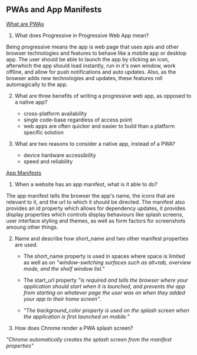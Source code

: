 ## PWAs and App Manifests

[What are PWAs](https://web.dev/what-are-pwas/)


1. What does Progressive in Progressive Web App mean?

Being progressive means the app is web page that uses apis and other browser technologies and features to behave like a mobile app or desktop app. The user should be able to launch the app by clicking an icon, afterwhich the app should load instantly, run in it's own window, work offline, and allow for push notifications and auto updates. Also, as the browser adds new technologies and updates, these features roll automagically to the app.

2. What are three benefits of writing a progressive web app, as opposed to a native app?

    * cross-platform availability
    * single code-base regardless of access point
    * web apps are often quicker and easier to build than a platform specific solution

3. What are two reasons to consider a native app, instead of a PWA?

    * device hardware accessibility
    * speed and reliability

[App Manifests](https://web.dev/add-manifest/)

1. When a website has an app manifest, what is it able to do?

The app manifest tells the browser the app's name, the icons that are relevant to it, and the url to which it should be directed. The manifest also provides an id property which allows for dependency updates, it provides display properties which controls display behaviours like splash screens, user interface styling and themes, as well as form factors for screenshots amoung other things.

2. Name and describe how short_name and two other manifest properties are used.

   * The short_name property is used in spaces where space is limited as well as on _"window-switching surfaces such as alt+tab, overview mode, and the shelf window list."_

   * The start_url property _"is required and tells the browser where your application should start when it is launched, and prevents the app from starting on whatever page the user was on when they added your app to their home screen"_.

   * _"The background_color property is used on the splash screen when the application is first launched on mobile."_  

3. How does Chrome render a PWA splash screen?

_"Chrome automatically creates the splash screen from the manifest properties"_